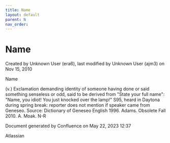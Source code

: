 ```yaml
---
title: Name
layout: default
parent: N
nav_order:
---
```


# Name

Created by  Unknown User (era6), last modified by  Unknown User (ajm3) on Nov 15, 2010

Name

(v.) Exclamation demanding identity of someone having done or said something senseless or odd, said to be derived from &quot;State your full name&quot;: &quot;Name, you idiot! You just knocked over the lamp!&quot; S95, heard in Daytona during spring break: reporter does not mention if speaker came from Geneseo. Source: Dictionary of Geneseo English 1996. Adams. Obsolete Fall 2010. A. Moak. N-R

Document generated by Confluence on May 22, 2023 12:37

Atlassian
